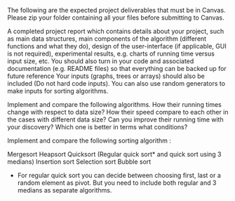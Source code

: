 The following are the expected project deliverables that must be in Canvas. Please zip your folder containing all your files before submitting to Canvas.

A completed project report  which contains details about your project, such as main data structures, main components of the algorithm (different functions and what they do), design of the user-interface (if applicable, GUI is not required), experimental results, e.g. charts of running time versus input size, etc.
You should also turn in your code and associated documentation (e.g. README files) so that everything can be backed up for future reference
Your inputs (graphs, trees or arrays) should also be included (Do not hard code inputs). You can also use random generators to make inputs for sorting algorithms.
 

Implement and compare the following algorithms. How their running times change with respect to data size? How their speed compare to each other in the cases with different data size? Can you improve their running time with your discovery? Which one is better in terms what conditions?

Implement and compare the following sorting algorithm :

Mergesort
 Heapsort
Quicksort (Regular quick sort* and quick sort using 3 medians)
Insertion sort
Selection sort
Bubble sort
* For regular quick sort you can decide between choosing first, last or a random element as pivot. But you need to include both regular and 3 medians as separate algorithms.
